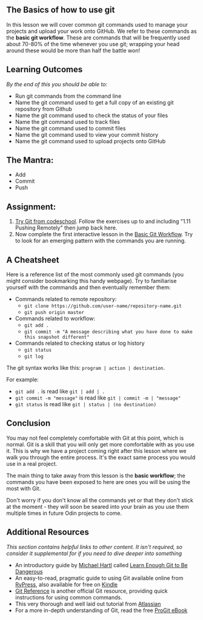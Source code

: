 ## The Basics of how to use git
In this lesson we will cover common git commands used to manage your projects and upload your work onto GitHub. We refer to these commands as the **basic git workflow**. These are commands that will be frequently used about 70-80% of the time whenever you use git; wrapping your head around these would be more than half the battle won!


## Learning Outcomes
*By the end of this you should be able to:*

* Run git commands from the command line
* Name the git command used to get a full copy of an existing git repository from Github
* Name the git command used to check the status of your files
* Name the git command used to track files
* Name the git command used to commit files
* Name the git command used to view your commit history
* Name the git command used to upload projects onto GitHub

## The Mantra:

* Add
* Commit 
* Push

## Assignment:
1. [Try Git from codeschool](https://try.github.io/levels/1/challenges/1).
Follow the exercises up to and including "1.11 Pushing Remotely" then jump back here.
2. Now complete the first interactive lesson in the [Basic Git Workflow](https://www.codecademy.com/learn/learn-git). Try to look for an emerging pattern with the commands you are running.

## A Cheatsheet
Here is a reference list of the most commonly used git commands (you might consider bookmarking this handy webpage). Try to familiarise yourself with the commands and then eventually remember them:

* Commands related to remote repository:
  * `git clone https://github.com/user-name/repository-name.git`
  * `git push origin master`
* Commands related to workflow:
  * `git add .`
  * `git commit -m "A message describing what you have done to make this snapshot different"`
* Commands related to checking status or log history
  * `git status`
  * `git log`

The git syntax works like this: `program | action | destination`.

For example:

* `git add .` is read like `git | add | .`
* `git commit -m "message"` is read like `git | commit -m | "message"`
* `git status` is read like `git | status | (no destination)`

## Conclusion
You may not feel completely comfortable with Git at this point, which is normal.
Git is a skill that you will only get more comfortable with as you use it. This is why we have a project coming right after this lesson where we walk you through the entire process. It's the exact same process you would use in a real project.

The main thing to take away from this lesson is the **basic workflow**; the commands you have been exposed to here are ones you will be using the most with Git.

Don't worry if you don't know all the commands yet or that they don't stick at the moment - they will soon be seared into your brain as you use them multiple times in future Odin projects to come.

## Additional Resources

*This section contains helpful links to other content. It isn't required, so consider it supplemental for if you need to dive deeper into something*

* An introductory guide by [Michael Hartl](http://www.michaelhartl.com/) called [Learn Enough Git to Be Dangerous](https://www.learnenough.com/git-tutorial)
* An easy-to-read, pragmatic guide to using Git available online from [RyPress](http://rypress.com/tutorials/git/index), also available for free on [Kindle](https://www.amazon.com/Rys-Git-Tutorial-Ryan-Hodson-ebook/dp/B00QFIA5OC)
* [Git Reference](http://gitref.org/) is another official Git resource, providing quick instructions for using common commands.
* This very thorough and well laid out tutorial from [Atlassian](https://www.atlassian.com/git/tutorials/)
* For a more in-depth understanding of Git, read the free [ProGit eBook](https://git-scm.com/book/en/v2)
